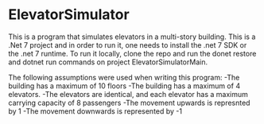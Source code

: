 # ElevatorSimulator

This is a program that simulates elevators in a multi-story building.
This is a .Net 7 project and in order to run it, one needs to install the .net 7 SDK or the .net 7 runtime.
To run it locally, clone the repo and run the donet restore and dotnet run commands on project ElevatorSimulatorMain.

The following assumptions were used when writing this program:
-The building has a maximum of 10 floors
-The building has a maximum of 4 elevators.
-The elevators are identical, and each elevator has a maximum carrying capacity of 8 passengers
-The movement upwards is represnted by 1
-The movement downwards is represented by -1

